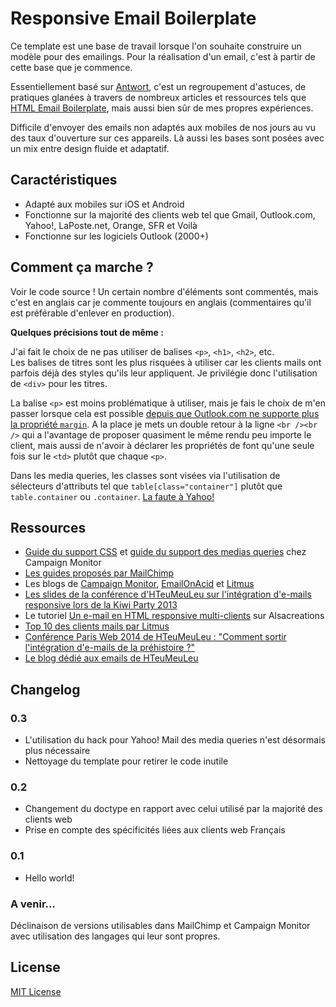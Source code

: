# Responsive Email Boilerplate
Ce template est une base de travail lorsque l'on souhaite construire un modèle pour des emailings. Pour la réalisation d'un email, c'est à partir de cette base que je commence.

Essentiellement basé sur [Antwort](http://internations.github.io/antwort/), c'est un regroupement d'astuces, de pratiques glanées à travers de nombreux articles et ressources tels que [HTML Email Boilerplate](http://htmlemailboilerplate.com/), mais aussi bien sûr de mes propres expériences.

Difficile d'envoyer des emails non adaptés aux mobiles de nos jours au vu des taux d'ouverture sur ces appareils. Là aussi les bases sont posées avec un mix entre design fluide et adaptatif.

## Caractéristiques
* Adapté aux mobiles sur iOS et Android
* Fonctionne sur la majorité des clients web tel que Gmail, Outlook.com, Yahoo!, LaPoste.net, Orange, SFR et Voilà
* Fonctionne sur les logiciels Outlook (2000+)

## Comment ça marche ?
Voir le code source ! Un certain nombre d'éléments sont commentés, mais c'est en anglais car je commente toujours en anglais (commentaires qu'il est préférable d'enlever en production).

**Quelques précisions tout de même :**

J'ai fait le choix de ne pas utiliser de balises `<p>`, `<h1>`, `<h2>`, etc.  
Les balises de titres sont les plus risquées à utiliser car les clients mails ont parfois déjà des styles qu'ils leur appliquent. Je privilégie donc l'utilisation de `<div>` pour les titres.

La balise `<p>` est moins problématique à utiliser, mais je fais le choix de m'en passer lorsque cela est possible [depuis que Outlook.com ne supporte plus la propriété `margin`](https://litmus.com/blog/hotmail-and-outlook-com-drop-support-for-margin). A la place je mets un double retour à la ligne `<br /><br />` qui a l'avantage de proposer quasiment le même rendu peu importe le client, mais aussi de n'avoir à déclarer les propriétés de font qu'une seule fois sur le `<td>` plutôt que chaque `<p>`.

Dans les media queries, les classes sont visées via l'utilisation de sélecteurs d'attributs tel que `table[class="container"]` plutôt que `table.container` ou `.container`. [La faute à Yahoo!](http://www.campaignmonitor.com/blog/post/3457/media-query-issues-in-yahoo-mail-mobile-email/)

## Ressources
* [Guide du support CSS](http://www.campaignmonitor.com/css) et [guide du support des medias queries](http://www.campaignmonitor.com/guides/mobile/) chez Campaign Monitor
* [Les guides proposés par MailChimp](http://mailchimp.com/resources/)
* Les blogs de [Campaign Monitor](http://www.campaignmonitor.com/blog), [EmailOnAcid](http://www.emailonacid.com/blog) et [Litmus](https://litmus.com/blog/)
* [Les slides de la conférence d'HTeuMeuLeu sur l'intégration d'e-mails responsive lors de la Kiwi Party 2013](http://fr.slideshare.net/HTeuMeuLeu/lintgration-demails-responsive)
* Le tutoriel [Un e-mail en HTML responsive multi-clients](http://www.alsacreations.com/tuto/lire/1533-un-e-mail-en-html-responsive-multi-clients.html) sur Alsacreations
* [Top 10 des clients mails par Litmus](http://emailclientmarketshare.com/)
* [Conférence Paris Web 2014 de HTeuMeuLeu : "Comment sortir l'intégration d'e-mails de la préhistoire ?"](https://speakerdeck.com/hteumeuleu/comment-sortir-lintegration-de-mails-de-la-prehistoire)
* [Le blog dédié aux emails de HTeuMeuLeu](http://emails.hteumeuleu.fr)

## Changelog

### 0.3
* L'utilisation du hack pour Yahoo! Mail des media queries n'est désormais plus nécessaire
* Nettoyage du template pour retirer le code inutile

### 0.2
* Changement du doctype en rapport avec celui utilisé par la majorité des clients web
* Prise en compte des spécificités liées aux clients web Français

### 0.1
* Hello world!

### A venir...
Déclinaison de versions utilisables dans MailChimp et Campaign Monitor avec utilisation des langages qui leur sont propres.

## License
[MIT License](http://opensource.org/licenses/MIT)
